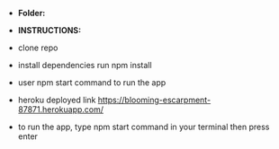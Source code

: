 * **Folder:** 

* **INSTRUCTIONS:**
* clone repo 

* install dependencies run npm install

* user npm start command to run the app

*  heroku deployed link  https://blooming-escarpment-87871.herokuapp.com/

* to run the app, type npm start command in your terminal then press enter

  